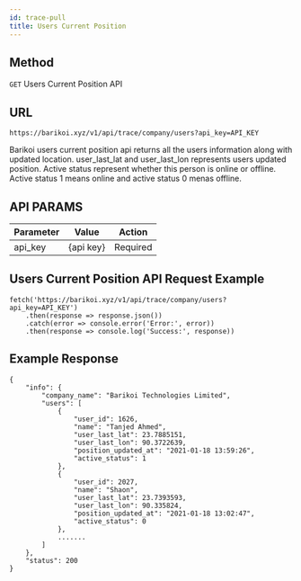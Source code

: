 ```yaml
---
id: trace-pull
title: Users Current Position
---
```


## Method
```GET``` Users Current Position API

## URL
```
https://barikoi.xyz/v1/api/trace/company/users?api_key=API_KEY
```
Barikoi users current position api returns all the users information along with updated location. user_last_lat and user_last_lon represents users updated position. Active status represent whether this person is online or offline. Active status 1 means online and active status 0 menas offline.
## API PARAMS

| Parameter     | Value         | Action         |
| ------------- |:-------------:| -------------  |
| api_key       | {api key}     | Required       |


## Users Current Position API Request Example

``` Js                            
fetch('https://barikoi.xyz/v1/api/trace/company/users?api_key=API_KEY')
    .then(response => response.json())
    .catch(error => console.error('Error:', error))
    .then(response => console.log('Success:', response))
```

## Example Response

```
{
    "info": {
        "company_name": "Barikoi Technologies Limited",
        "users": [
            {
                "user_id": 1626,
                "name": "Tanjed Ahmed",
                "user_last_lat": 23.7885151,
                "user_last_lon": 90.3722639,
                "position_updated_at": "2021-01-18 13:59:26",
                "active_status": 1
            },
            {
                "user_id": 2027,
                "name": "Shaon",
                "user_last_lat": 23.7393593,
                "user_last_lon": 90.335824,
                "position_updated_at": "2021-01-18 13:02:47",
                "active_status": 0
            },
            .......
        ]
    },
    "status": 200
}
```